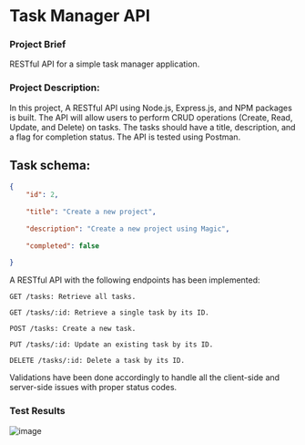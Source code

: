 # Task Manager API

### Project Brief

RESTful API for a simple task manager application.

### Project Description:

In this project, A RESTful API using Node.js, Express.js, and NPM packages is built. The API will allow users to perform CRUD operations (Create, Read, Update, and Delete) on tasks. The tasks should have a title, description, and a flag for completion status. The API is tested using Postman.

## Task schema:
```json
{    
    "id": 2, 
    
    "title": "Create a new project", 
  
    "description": "Create a new project using Magic", 
  
    "completed": false 
  
}
```

A RESTful API with the following endpoints has been implemented:

```
GET /tasks: Retrieve all tasks.

GET /tasks/:id: Retrieve a single task by its ID.

POST /tasks: Create a new task.

PUT /tasks/:id: Update an existing task by its ID.

DELETE /tasks/:id: Delete a task by its ID.

``` 
Validations have been done accordingly to handle all the client-side and server-side issues with proper status codes.

### Test Results
![image](https://github.com/Narsapuram-Mamatha/airtribe-BE-assignments/assets/149604307/a277c1cf-2910-49af-a4ec-69951b215f54)
